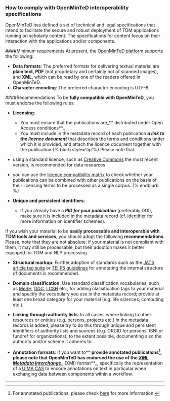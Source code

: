 ### How to comply with OpenMinTeD interoperability specifications

OpenMinTeD has defined a set of technical and legal specifications that intend to facilitate the secure and robust deployment of TDM applications running on scholarly content. The specifications for content focus on their interaction with the applications and/or components. 

####Minimum requirements
At present, the [OpenMinTeD platform](https://services.openminted.eu) supports the following:
* **Data formats**: The preferred formats for delivering textual material are **plain text, PDF** \(not proprietary and certainly not of scanned images\), and **XML**, which can be read by one of the readers offered in OpenMinTeD.
* **Character encoding**: The preferred character encoding is UTF-8.

####Recommendations
To be **fully compatible with OpenMinTeD**, you must endorse the following rules: 
* **Licensing**: 
  * You must ensure that the publications are_** distributed under Open Access conditions**_
  * You must include in the metadata record of each publication _**a link to the licence document**_ that describes the terms and conditions under which it is provided, and attach the licence document together with the publication
{% blurb style='tip'%}
Please note that 
* using a standard licence, such as [Creative Commons](https://creativecommons.org/share-your-work/) the most recent version, is recommended for data resources
* you can use the [licence compatibility matrix](https://openminted.github.io/releases/license-matrix/) to check whether your publications can be combined with other publications on the basis of their licencing terms to be processed as a single corpus.
{% endblurb %}
  
* **Unique and persistent identifiers**:
  * If you already have a _**PID for your publication**_ \(preferably DOI\), make sure it is included in the metadata record \(cf. [identifier](/publications_identifier.md) for more information on identifier schemes\).

If you wish your material to be **easily processable and interoperable with TDM tools and services**, you should adopt the following **recommendations**. Please, note that they are not absolute: if your material is not compliant with them, it may still be processable, but their adoption makes it better equipped for TDM and NLP processing.
* **Structural markup**: Further adoption of standards such as the [JATS article tag suite](https://jats.nlm.nih.gov/index.html) or [TEI P5 guidelines](http://www.tei-c.org/Guidelines/P5/) for annotating the internal structure of documents is recommended.

* **Domain classification**: Use standard classification vocabularies, such as [MeSH](https://www.nlm.nih.gov/mesh/), [DDC](https://www.oclc.org/dewey.en.html), [LCSH](http://id.loc.gov/authorities/subjects.html) etc., for adding classification tags to your material and specify the vocabulary you use in the metadata record; provide at least one broad category for your material \(e.g. life sciences, computing etc.\).

* **Linking through authority lists**: In all cases, where linking to other resources or entities \(e.g. persons, projects etc.\) in the metadata records is added, please try to do this through unique and persistent identifiers of authority lists and sources \(e.g. ORCID for persons, ISNI or fundref for organizations\), to the extent possible, documenting also the authority and/or scheme it adheres to.

* **Annotation formats**: If you want to** **provide **annotated publications**[^1], please note that OpenMinTeD has endorsed the use of the [_**XML Metadata Interchange**_](http://www.omg.org/spec/XMI/)_** \(XMI\) format**_, specifically the representation of a [UIMA CAS](https://uima.apache.org/d/uimaj-2.9.0/references.html#ugr.ref.xmi) to encode annotations on text in particular when exchanging data between components within a workflow.

---
[^1]: For annotated publications, please check [here](/guidelines_for_providers_of_publications/further-requirements-for-annotated-publications.md) for more information.



